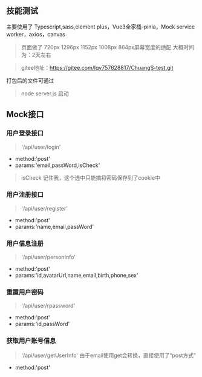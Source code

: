 ## 技能测试
主要使用了 Typescript,sass,element plus，Vue3全家桶-pinia，Mock service worker，axios，canvas
 > 页面做了 720px 1296px 1152px 1008px 864px屏幕宽度的适配
 > 大概时间为：2天左右

 > gitee地址：https://gitee.com/lqy757628817/ChuangS-test.git

  打包后的文件可通过 
 > node server.js 启动

## Mock接口
### 用户登录接口
 > '/api/user/login'
- method:'post'
- params:'email,passWord,isCheck'
 > isCheck 记住我，这个选中只能搞将密码保存到了cookie中

### 用户注册接口
 > '/api/user/register'
- method:'post'
- params:'name,email,passWord'
### 用户信息注册
 > '/api/user/personInfo'
- method:'post'
- params:'id,avatarUrl,name,email,birth,phone,sex'
### 重置用户密码
 > '/api/user/rpassword'
- method:'post'
- params:'id,passWord'
### 获取用户账号信息
 > '/api/user/getUserInfo' 由于email使用get会转换，直接使用了“post方式”
- method:'post'
